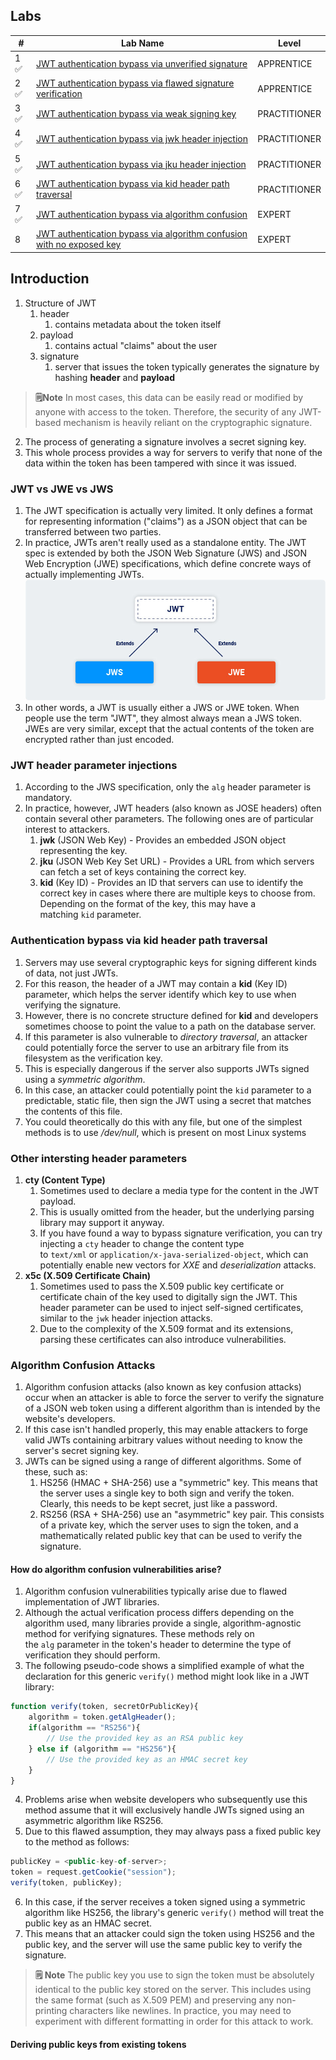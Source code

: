 
## Labs

| #    | Lab Name                                                                                                                                                            | Level        |
| ---- | ------------------------------------------------------------------------------------------------------------------------------------------------------------------- | ------------ |
| 1 ✅ | [JWT authentication bypass via unverified signature](JWT%20authentication%20bypass%20via%20unverified%20signature)                                               | APPRENTICE   |
| 2 ✅ | [JWT authentication bypass via flawed signature verification](JWT%20authentication%20bypass%20via%20flawed%20signature%20verification)                           | APPRENTICE   |
| 3 ✅ | [JWT authentication bypass via weak signing key](JWT%20authentication%20bypass%20via%20weak%20signing%20key)                                                     | PRACTITIONER |
| 4 ✅ | [JWT authentication bypass via jwk header injection](JWT%20authentication%20bypass%20via%20jwk%20header%20injection)                                             | PRACTITIONER |
| 5 ✅ | [JWT authentication bypass via jku header injection](JWT%20authentication%20bypass%20via%20jku%20header%20injection)                                             | PRACTITIONER |
| 6 ✅ | [JWT authentication bypass via kid header path traversal](JWT%20authentication%20bypass%20via%20kid%20header%20path%20traversal)                                 | PRACTITIONER |
| 7 ✅ | [JWT authentication bypass via algorithm confusion](JWT%20authentication%20bypass%20via%20algorithm%20confusion)                                                 | EXPERT       |
| 8    | [JWT authentication bypass via algorithm confusion with no exposed key](JWT%20authentication%20bypass%20via%20algorithm%20confusion%20with%20no%20exposed%20key) | EXPERT       |

## Introduction
1. Structure of JWT
	1. header
		1. contains metadata about the token itself
	2. payload
		1. contains actual "claims" about the user
	3. signature
		1. server that issues the token typically generates the signature by hashing **header** and **payload** 
> **🗒️Note**
>  In most cases, this data can be easily read or modified by anyone with access to the token. Therefore, the security of any JWT-based mechanism is heavily reliant on the cryptographic signature.

2. The process of generating a signature involves a secret signing key. 
3. This whole process provides a way for servers to verify that none of the data within the token has been tampered with since it was issued.

### JWT vs JWE vs JWS
1. The JWT specification is actually very limited. It only defines a format for representing information ("claims") as a JSON object that can be transferred between two parties. 
2. In practice, JWTs aren't really used as a standalone entity. The JWT spec is extended by both the JSON Web Signature (JWS) and JSON Web Encryption (JWE) specifications, which define concrete ways of actually implementing JWTs.
![](./Images/0c3b52ffea9b0339ff2d2fae682a4bca.jpg)
3. In other words, a JWT is usually either a JWS or JWE token. When people use the term "JWT", they almost always mean a JWS token. JWEs are very similar, except that the actual contents of the token are encrypted rather than just encoded.


### JWT header parameter injections
1. According to the JWS specification, only the `alg` header parameter is mandatory. 
2. In practice, however, JWT headers (also known as JOSE headers) often contain several other parameters. The following ones are of particular interest to attackers.
	1. **jwk** (JSON Web Key) - Provides an embedded JSON object representing the key.
	2. **jku** (JSON Web Key Set URL) - Provides a URL from which servers can fetch a set of keys containing the correct key.
	3. **kid** (Key ID) - Provides an ID that servers can use to identify the correct key in cases where there are multiple keys to choose from. Depending on the format of the key, this may have a matching `kid` parameter.

### Authentication bypass via kid header path traversal
1. Servers may use several cryptographic keys for signing different kinds of data, not just JWTs. 
2. For this reason, the header of a JWT may contain a **kid** (Key ID) parameter, which helps the server identify which key to use when verifying the signature.
3. However, there is no concrete structure defined for **kid** and developers sometimes choose to point the value to a path on the database server.
4. If this parameter is also vulnerable to *directory traversal*, an attacker could potentially force the server to use an arbitrary file from its filesystem as the verification key.
5. This is especially dangerous if the server also supports JWTs signed using a *symmetric algorithm*. 
6. In this case, an attacker could potentially point the `kid` parameter to a predictable, static file, then sign the JWT using a secret that matches the contents of this file.
7. You could theoretically do this with any file, but one of the simplest methods is to use */dev/null*, which is present on most Linux systems

### Other intersting header parameters
1. **cty (Content Type)** 
	1. Sometimes used to declare a media type for the content in the JWT payload. 
	2. This is usually omitted from the header, but the underlying parsing library may support it anyway. 
	3. If you have found a way to bypass signature verification, you can try injecting a `cty` header to change the content type to `text/xml` or `application/x-java-serialized-object`, which can potentially enable new vectors for *XXE* and *deserialization* attacks.
2. **x5c (X.509 Certificate Chain)**
	1. Sometimes used to pass the X.509 public key certificate or certificate chain of the key used to digitally sign the JWT. This header parameter can be used to inject self-signed certificates, similar to the `jwk` header injection attacks.
	2. Due to the complexity of the X.509 format and its extensions, parsing these certificates can also introduce vulnerabilities.

### Algorithm Confusion Attacks
1. Algorithm confusion attacks (also known as key confusion attacks) occur when an attacker is able to force the server to verify the signature of a JSON web token using a different algorithm than is intended by the website's developers. 
2. If this case isn't handled properly, this may enable attackers to forge valid JWTs containing arbitrary values without needing to know the server's secret signing key.
3. JWTs can be signed using a range of different algorithms. Some of these, such as:
	1. HS256 (HMAC + SHA-256) use a "symmetric" key. This means that the server uses a single key to both sign and verify the token. Clearly, this needs to be kept secret, just like a password.
	2. RS256 (RSA + SHA-256) use an "asymmetric" key pair. This consists of a private key, which the server uses to sign the token, and a mathematically related public key that can be used to verify the signature.

#### How do algorithm confusion vulnerabilities arise?
1. Algorithm confusion vulnerabilities typically arise due to flawed implementation of JWT libraries.
2. Although the actual verification process differs depending on the algorithm used, many libraries provide a single, algorithm-agnostic method for verifying signatures. These methods rely on the `alg` parameter in the token's header to determine the type of verification they should perform.
3. The following pseudo-code shows a simplified example of what the declaration for this generic `verify()` method might look like in a JWT library:
```javascript
function verify(token, secretOrPublicKey){
	algorithm = token.getAlgHeader(); 
	if(algorithm == "RS256"){ 
		// Use the provided key as an RSA public key 
	} else if (algorithm == "HS256"){ 
		// Use the provided key as an HMAC secret key 
	} 
}
```
4. Problems arise when website developers who subsequently use this method assume that it will exclusively handle JWTs signed using an asymmetric algorithm like RS256. 
5. Due to this flawed assumption, they may always pass a fixed public key to the method as follows:
```javascript
publicKey = <public-key-of-server>; 
token = request.getCookie("session"); 
verify(token, publicKey);
```
6. In this case, if the server receives a token signed using a symmetric algorithm like HS256, the library's generic `verify()` method will treat the public key as an HMAC secret. 
7. This means that an attacker could sign the token using HS256 and the public key, and the server will use the same public key to verify the signature.
> **🗒️ Note** 
> The public key you use to sign the token must be absolutely identical to the public key stored on the server. This includes using the same format (such as X.509 PEM) and preserving any non-printing characters like newlines. In practice, you may need to experiment with different formatting in order for this attack to work.

#### Deriving public keys from existing tokens

